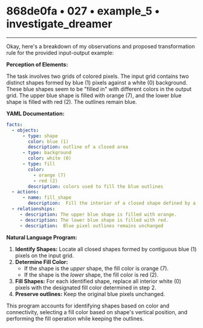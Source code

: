 # 868de0fa • 027 • example_5 • investigate_dreamer

---
Okay, here's a breakdown of my observations and proposed transformation rule for the provided input-output example:

**Perception of Elements:**

The task involves two grids of colored pixels. The input grid contains two distinct shapes formed by blue (1) pixels against a white (0) background. These blue shapes seem to be "filled in" with different colors in the output grid. The upper blue shape is filled with orange (7), and the lower blue shape is filled with red (2). The outlines remain blue.

**YAML Documentation:**



```yaml
facts:
  - objects:
      - type: shape
        color: blue (1)
        description: outline of a closed area
      - type: background
        color: white (0)
      - type: fill
        color:
          - orange (7)
          - red (2)
        description: colors used to fill the blue outlines
  - actions:
      - name: fill_shape
        description:  Fill the interior of a closed shape defined by a blue outline.
  - relationships:
     - description: The upper blue shape is filled with orange.
     - description: The lower blue shape is filled with red.
     - description:  Blue pixel outlines remains unchanged

```



**Natural Language Program:**

1.  **Identify Shapes:** Locate all closed shapes formed by contiguous blue (1) pixels on the input grid.
2.  **Determine Fill Color:**
    *   If the shape is the *upper* shape, the fill color is orange (7).
    *   If the shape is the *lower* shape, the fill color is red (2).
3.  **Fill Shapes:** For each identified shape, replace all interior white (0) pixels with the designated fill color determined in step 2.
4. **Preserve outlines:** Keep the original blue pixels unchanged.

This program accounts for identifying shapes based on color and connectivity, selecting a fill color based on shape's vertical position, and performing the fill operation while keeping the outlines.

